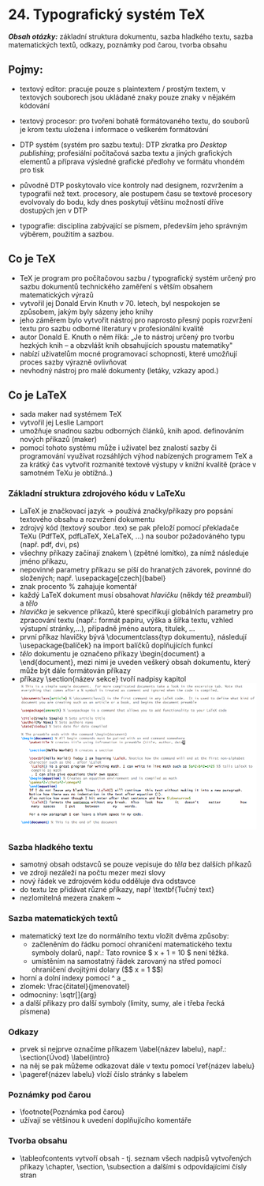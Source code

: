 # 24. Typografický systém TeX

***Obsah otázky:*** základní struktura dokumentu, sazba hladkého textu, sazba matematických textů, odkazy, poznámky pod čarou, tvorba obsahu

## Pojmy: 
- textový editor: pracuje pouze s plaintextem / prostým textem, v textových souborech jsou ukládané znaky pouze znaky v nějakém kódování
- textový procesor: pro tvoření bohatě formátovaného textu, do souborů je krom textu uložena i informace o veškerém formátování
- DTP systém (systém pro sazbu textu): DTP zkratka pro *Desktop publishing*; profesiální počítačová sazba textu a jiných grafických elementů a příprava výsledné grafické předlohy ve formátu vhondém pro tisk
- původně DTP poskytovalo více kontroly nad designem, rozvržením a typografií než text. procesory, ale postupem času se textové procesory evolvovaly do bodu, kdy dnes poskytují většinu možností dříve dostupých jen v DTP

- typografie: disciplína zabývající se písmem, především jeho správným výběrem, použitím a sazbou.

## Co je TeX
- TeX je program pro počítačovou sazbu / typografický systém určený pro sazbu dokumentů technického zaměření s větším obsahem matematických výrazů
- vytvořil jej Donald Ervin Knuth v 70. letech, byl nespokojen se způsobem, jakým byly sázeny jeho knihy
- jeho záměrem bylo vytvořit nástroj pro naprosto přesný popis rozvržení textu pro sazbu odborné literatury v profesionální kvalitě
- autor Donald E. Knuth o něm říká: „Je to nástroj určený pro tvorbu hezkých knih – a obzvlášt knih obsahujících spoustu matematiky"
- nabízí uživatelům mocné programovací schopnosti, které umožňují proces sazby výrazně ovlivňovat
- nevhodný nástroj pro malé dokumenty (letáky, vzkazy apod.)

## Co je LaTeX
- sada maker nad systémem TeX
- vytvořil jej Leslie Lamport
- umožňuje snadnou sazbu odborných článků, knih apod. definováním nových příkazů (maker)
- pomocí tohoto systému může i uživatel bez znalostí sazby či programování využívat rozsáhlých výhod nabízených programem TeX a za krátký čas vytvořit rozmanité textové výstupy v knižní kvalitě (práce v samotném TeXu je obtížná..)  

### Základní struktura zdrojového kódu v LaTeXu
- LaTeX je značkovací jazyk -> používá značky/příkazy pro popsání textového obsahu a rozvržení dokumentu
- zdrojvý kód (textový soubor .tex) se pak přeloží pomocí překladače TeXu (PdfTeX, pdfLaTeX, XeLaTeX, ...) na soubor požadováného typu (např. pdf, dvi, ps)
- všechny příkazy začínají znakem \\ (zpětné lomítko), za nímž následuje jméno příkazu, 
- nepovinné parametry příkazu se píší do hranatých závorek, povinné do složených; např. \usepackage[czech]{babel}
- znak procento % zahajuje komentář
- každý LaTeX dokument musí obsahovat *hlavičku* (někdy též *preambuli*) a *tělo*
- *hlavička* je sekvence příkazů, které specifikují globálních parametry pro zpracování textu (např.: formát papíru, výška a šířka textu, vzhled výstupní stránky,...), případně jméno autora, titulek, ...
- první příkaz hlavičky bývá \documentclass{typ dokumentu}, následují \usepackage{balíček} na import balíčků doplňujících funkcí
- *tělo* dokumentu je označeno příkazy \begin{document} a \end{document}, mezi nimi je uveden veškerý obsah dokumentu, který může být dále formátován příkazy
- příkazy \section{název sekce} tvoří nadpisy kapitol
![](res/24_Sample_doc.png)

### Sazba hladkého textu
- samotný obsah odstavců se pouze vepisuje do *těla* bez dalších příkazů
- ve zdroji nezáleží na počtu mezer mezi slovy
- nový řádek ve zdrojovém kódu odděluje dva odstavce
- do textu lze přidávat různé příkazy, např \textbf{Tučný text}
- nezlomitelná mezera znakem ~

### Sazba matematických textů
- matematický text lze do normálního textu vložit dvěma způsoby:
	- začleněním do řádku pomocí ohraničení matematického textu symboly dolarů, např.: Tato rovnice \$ x + 1 = 10 \$ není těžká.
	- umístěním na samostatný řádek zarovaný na střed pomocí ohraničení dvojitými dolary (\$\$ x = 1 \$\$)
- horní a dolní indexy pomocí ^ a _
- zlomek: \frac{čitatel}{jmenovatel}
- odmocniny: \sqtr[]{arg}
- a další přikazy pro další symboly (limity, sumy, ale i třeba řecká písmena)

### Odkazy
- prvek si nejprve označíme příkazem \label{název labelu}, např.: \section{Úvod} \label{intro}
- na něj se pak můžeme odkazovat dále v textu pomocí \ref{název labelu}
- \pageref{název labelu} vloží číslo stránky s labelem

### Poznámky pod čarou
- \footnote{Poznámka pod čarou}
- užívají se většinou k uvedení doplňujícího komentáře

### Tvorba obsahu
- \tableofcontents vytvoří obsah - tj. seznam všech nadpisů vytvořených příkazy \chapter, \section, \subsection a dalšími s odpovídajícími čísly stran
